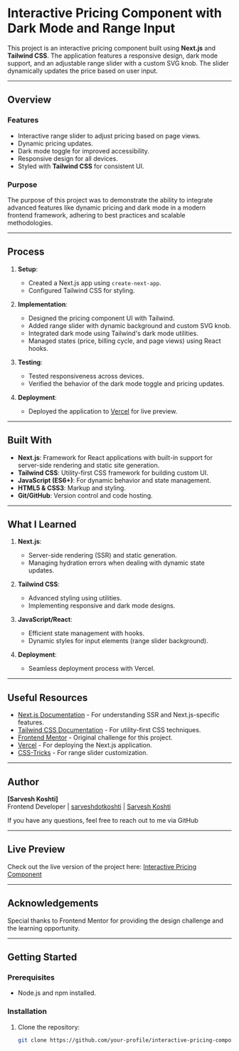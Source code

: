 # Interactive Pricing Component with Dark Mode and Range Input

This project is an interactive pricing component built using **Next.js** and **Tailwind CSS**. The application features a responsive design, dark mode support, and an adjustable range slider with a custom SVG knob. The slider dynamically updates the price based on user input.

---

## Overview

### Features
- Interactive range slider to adjust pricing based on page views.
- Dynamic pricing updates.
- Dark mode toggle for improved accessibility.
- Responsive design for all devices.
- Styled with **Tailwind CSS** for consistent UI.

### Purpose
The purpose of this project was to demonstrate the ability to integrate advanced features like dynamic pricing and dark mode in a modern frontend framework, adhering to best practices and scalable methodologies.

---

## Process

1. **Setup**:
   - Created a Next.js app using `create-next-app`.
   - Configured Tailwind CSS for styling.

2. **Implementation**:
   - Designed the pricing component UI with Tailwind.
   - Added range slider with dynamic background and custom SVG knob.
   - Integrated dark mode using Tailwind's dark mode utilities.
   - Managed states (price, billing cycle, and page views) using React hooks.

3. **Testing**:
   - Tested responsiveness across devices.
   - Verified the behavior of the dark mode toggle and pricing updates.

4. **Deployment**:
   - Deployed the application to [Vercel](https://vercel.com) for live preview.

---

## Built With

- **Next.js**: Framework for React applications with built-in support for server-side rendering and static site generation.
- **Tailwind CSS**: Utility-first CSS framework for building custom UI.
- **JavaScript (ES6+)**: For dynamic behavior and state management.
- **HTML5 & CSS3**: Markup and styling.
- **Git/GitHub**: Version control and code hosting.

---

## What I Learned

1. **Next.js**:
   - Server-side rendering (SSR) and static generation.
   - Managing hydration errors when dealing with dynamic state updates.

2. **Tailwind CSS**:
   - Advanced styling using utilities.
   - Implementing responsive and dark mode designs.

3. **JavaScript/React**:
   - Efficient state management with hooks.
   - Dynamic styles for input elements (range slider background).

4. **Deployment**:
   - Seamless deployment process with Vercel.

---

## Useful Resources

- [Next.js Documentation](https://nextjs.org/docs) - For understanding SSR and Next.js-specific features.
- [Tailwind CSS Documentation](https://tailwindcss.com/docs) - For utility-first CSS techniques.
- [Frontend Mentor](https://www.frontendmentor.io/challenges/interactive-pricing-component-t0m8PIyY8) - Original challenge for this project.
- [Vercel](https://vercel.com/) - For deploying the Next.js application.
- [CSS-Tricks](https://css-tricks.com/) - For range slider customization.

---

## Author

**[Sarvesh Koshti]**  
Frontend Developer | [sarveshdotkoshti](https://github.com/sarveshdotkoshti) | [Sarvesh Koshti](https://www.linkedin.com/in/sarveshdotkoshti)

If you have any questions, feel free to reach out to me via GitHub

---

## Live Preview

Check out the live version of the project here: [Interactive Pricing Component](https://interactive-pricing-component-janf.vercel.app/)

---

## Acknowledgements

Special thanks to Frontend Mentor for providing the design challenge and the learning opportunity.

---

## Getting Started

### Prerequisites
- Node.js and npm installed.

### Installation
1. Clone the repository:
   ```bash
   git clone https://github.com/your-profile/interactive-pricing-component.git
